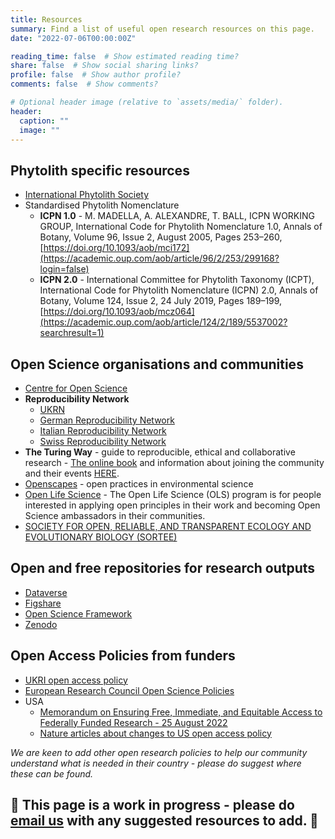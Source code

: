 ```yaml
---
title: Resources
summary: Find a list of useful open research resources on this page. 
date: "2022-07-06T00:00:00Z"

reading_time: false  # Show estimated reading time?
share: false  # Show social sharing links?
profile: false  # Show author profile?
comments: false  # Show comments?

# Optional header image (relative to `assets/media/` folder).
header:
  caption: ""
  image: ""
---
```



## Phytolith specific resources
* [International Phytolith Society](https://phytoliths.org/)
* Standardised Phytolith Nomenclature
  * **ICPN 1.0** - M. MADELLA, A. ALEXANDRE, T. BALL, ICPN WORKING GROUP, International Code for Phytolith Nomenclature 1.0, Annals of Botany, Volume 96, Issue 2, August 2005, Pages 253–260, [https://doi.org/10.1093/aob/mci172](https://academic.oup.com/aob/article/96/2/253/299168?login=false)
  * **ICPN 2.0** - International Committee for Phytolith Taxonomy (ICPT), International Code for Phytolith Nomenclature (ICPN) 2.0, Annals of Botany, Volume 124, Issue 2, 24 July 2019, Pages 189–199, [https://doi.org/10.1093/aob/mcz064](https://academic.oup.com/aob/article/124/2/189/5537002?searchresult=1)


## Open Science organisations and communities
* [Centre for Open Science](https://www.cos.io/)
* **Reproducibility Network**
  * [UKRN](https://www.ukrn.org/)
  * [German Reproducibility Network](https://reproducibilitynetwork.de/)
  * [Italian Reproducibility Network](https://www.itrn.org/)
  * [Swiss Reproducibility Network](https://www.swissrn.org/)
* **The Turing Way** - guide to reproducible, ethical and collaborative research - [The online book](https://the-turing-way.netlify.app/welcome) and information about joining the community and their events [HERE](https://hackmd.io/@turingway/demo-intro).  
* [Openscapes](https://www.openscapes.org/) - open practices in environmental science
* [Open Life Science](https://openlifesci.org/) - The Open Life Science (OLS) program is for people interested in applying open principles in their work and becoming Open Science ambassadors in their communities.
* [SOCIETY FOR OPEN, RELIABLE, AND TRANSPARENT ECOLOGY AND EVOLUTIONARY BIOLOGY (SORTEE)](https://www.sortee.org/)

## Open and free repositories for research outputs
* [Dataverse](https://support.dataverse.harvard.edu/researchers)
* [Figshare](https://figshare.com/)
* [Open Science Framework](https://osf.io/register?hsCtaTracking=083d137b-643b-4975-9be8-e32ea476b290%7Ce1cc5bb6-2190-4711-a514-7529212080b8)
* [Zenodo](https://zenodo.org/)

## Open Access Policies from funders
* [UKRI open access policy](https://www.ukri.org/publications/ukri-open-access-policy/)
* [European Research Council Open Science Policies](https://erc.europa.eu/managing-your-project/open-science) 
* USA 
  * [Memorandum on Ensuring Free, Immediate, and Equitable Access to Federally Funded Research - 25 August 2022](https://www.whitehouse.gov/wp-content/uploads/2022/08/08-2022-OSTP-Public-Access-Memo.pdf)
  * [Nature articles about changes to US open access policy](https://www.nature.com/articles/d41586-022-02351-1)

*We are keen to add other open research policies to help our community understand what is needed in their country - please do suggest where these can be found.*

## 🚧 This page is a work in progress - please do [email us](mail.to:open.phytoliths@gmail.com) with any suggested resources to add. 🚧

